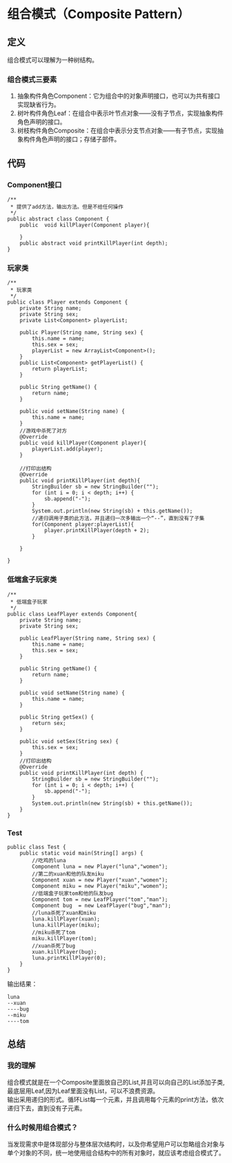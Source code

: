 # 组合模式（Composite Pattern）
## 定义
组合模式可以理解为一种树结构。
### 组合模式三要素
1. 抽象构件角色Component：它为组合中的对象声明接口，也可以为共有接口实现缺省行为。
2. 树叶构件角色Leaf：在组合中表示叶节点对象——没有子节点，实现抽象构件角色声明的接口。
3. 树枝构件角色Composite：在组合中表示分支节点对象——有子节点，实现抽象构件角色声明的接口；存储子部件。
## 代码
### Component接口
```
/**
 * 提供了add方法，输出方法。但是不给任何操作
 */
public abstract class Component {
    public  void killPlayer(Component player){

    }
    public abstract void printKillPlayer(int depth);
}
```
### 玩家类
```
/**
 * 玩家类
 */
public class Player extends Component {
    private String name;
    private String sex;
    private List<Component> playerList;

    public Player(String name, String sex) {
        this.name = name;
        this.sex = sex;
        playerList = new ArrayList<Component>();
    }
    public List<Component> getPlayerList() {
        return playerList;
    }

    public String getName() {
        return name;
    }

    public void setName(String name) {
        this.name = name;
    }
    //游戏中杀死了对方
    @Override
    public void killPlayer(Component player){
        playerList.add(player);
    }

    //打印出结构
    @Override
    public void printKillPlayer(int depth){
        StringBuilder sb = new StringBuilder("");
        for (int i = 0; i < depth; i++) {
            sb.append("-");
        }
        System.out.println(new String(sb) + this.getName());
        //递归调用子类的此方法，并且递归一次多输出一个“--”，直到没有了子集
        for(Component player:playerList){
            player.printKillPlayer(depth + 2);
        }

    }

}
```
### 低端盒子玩家类
```
/**
 * 低端盒子玩家
 */
public class LeafPlayer extends Component{
    private String name;
    private String sex;

    public LeafPlayer(String name, String sex) {
        this.name = name;
        this.sex = sex;
    }

    public String getName() {
        return name;
    }

    public void setName(String name) {
        this.name = name;
    }

    public String getSex() {
        return sex;
    }

    public void setSex(String sex) {
        this.sex = sex;
    }
    //打印出结构
    @Override
    public void printKillPlayer(int depth) {
        StringBuilder sb = new StringBuilder("");
        for (int i = 0; i < depth; i++) {
            sb.append("-");
        }
        System.out.println(new String(sb) + this.getName());
    }
}
```
### Test
```
public class Test {
    public static void main(String[] args) {
        //吃鸡的luna
        Component luna = new Player("luna","women");
        //第二的xuan和他的队友miku
        Component xuan = new Player("xuan","women");
        Component miku = new Player("miku","women");
        //低端盒子玩家tom和他的队友bug
        Component tom = new LeafPlayer("tom","man");
        Component bug  = new LeafPlayer("bug","man");
        //luna杀死了xuan和miku
        luna.killPlayer(xuan);
        luna.killPlayer(miku);
        //miku杀死了tom
        miku.killPlayer(tom);
        //xuan杀死了bug
        xuan.killPlayer(bug);
        luna.printKillPlayer(0);
    }
}
```
输出结果：
```
luna
--xuan
----bug
--miku
----tom
```

## 总结
### 我的理解
组合模式就是在一个Composite里面放自己的List,并且可以向自己的List添加子类,最底层用Leaf,因为Leaf里面没有List，可以不浪费资源。  
输出采用递归的形式。循环List每一个元素，并且调用每个元素的print方法，依次递归下去，直到没有子元素。  
### 什么时候用组合模式？
当发现需求中是体现部分与整体层次结构时，以及你希望用户可以忽略组合对象与单个对象的不同，统一地使用组合结构中的所有对象时，就应该考虑组合模式了。  